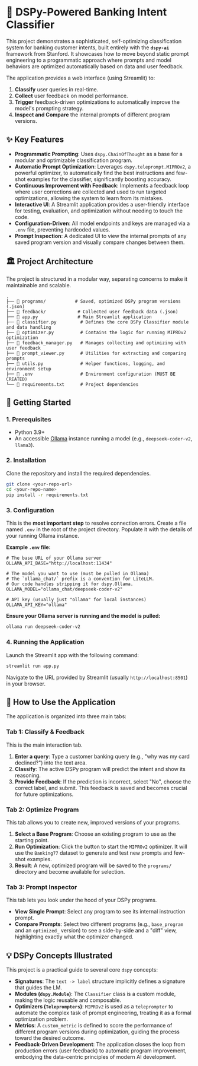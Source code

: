 # 🤖 DSPy-Powered Banking Intent Classifier

This project demonstrates a sophisticated, self-optimizing classification system for banking customer intents, built entirely with the **`dspy-ai`** framework from Stanford. It showcases how to move beyond static prompt engineering to a programmatic approach where prompts and model behaviors are optimized automatically based on data and user feedback.

The application provides a web interface (using Streamlit) to:
1.  **Classify** user queries in real-time.
2.  **Collect** user feedback on model performance.
3.  **Trigger** feedback-driven optimizations to automatically improve the model's prompting strategy.
4.  **Inspect and Compare** the internal prompts of different program versions.

## ✨ Key Features

*   **Programmatic Prompting**: Uses `dspy.ChainOfThought` as a base for a modular and optimizable classification program.
*   **Automatic Prompt Optimization**: Leverages `dspy.teleprompt.MIPROv2`, a powerful optimizer, to automatically find the best instructions and few-shot examples for the classifier, significantly boosting accuracy.
*   **Continuous Improvement with Feedback**: Implements a feedback loop where user corrections are collected and used to run targeted optimizations, allowing the system to learn from its mistakes.
*   **Interactive UI**: A Streamlit application provides a user-friendly interface for testing, evaluation, and optimization without needing to touch the code.
*   **Configuration-Driven**: All model endpoints and keys are managed via a `.env` file, preventing hardcoded values.
*   **Prompt Inspection**: A dedicated UI to view the internal prompts of any saved program version and visually compare changes between them.

## 🏛️ Project Architecture

The project is structured in a modular way, separating concerns to make it maintainable and scalable.

```
.
├── 📂 programs/           # Saved, optimized DSPy program versions (.json)
├── 📂 feedback/            # Collected user feedback data (.json)
├── 📜 app.py               # Main Streamlit application
├── 📜 classifier.py         # Defines the core DSPy Classifier module and data handling
├── 📜 optimizer.py          # Contains the logic for running MIPROv2 optimization
├── 📜 feedback_manager.py   # Manages collecting and optimizing with user feedback
├── 📜 prompt_viewer.py      # Utilities for extracting and comparing prompts
├── 📜 utils.py              # Helper functions, logging, and environment setup
├── 📜 .env                  # Environment configuration (MUST BE CREATED)
└── 📜 requirements.txt      # Project dependencies
```

## 🚀 Getting Started

### 1. Prerequisites

*   Python 3.9+
*   An accessible [Ollama](https://ollama.com/) instance running a model (e.g., `deepseek-coder-v2`, `llama3`).

### 2. Installation

Clone the repository and install the required dependencies.

```bash
git clone <your-repo-url>
cd <your-repo-name>
pip install -r requirements.txt
```

### 3. Configuration

This is the **most important step** to resolve connection errors. Create a file named `.env` in the root of the project directory. Populate it with the details of your running Ollama instance.

**Example `.env` file:**

```
# The base URL of your Ollama server
OLLAMA_API_BASE="http://localhost:11434"

# The model you want to use (must be pulled in Ollama)
# The `ollama_chat/` prefix is a convention for LiteLLM.
# Our code handles stripping it for dspy.Ollama.
OLLAMA_MODEL="ollama_chat/deepseek-coder-v2"

# API key (usually just "ollama" for local instances)
OLLAMA_API_KEY="ollama"
```

**Ensure your Ollama server is running and the model is pulled:**

```bash
ollama run deepseek-coder-v2
```

### 4. Running the Application

Launch the Streamlit app with the following command:

```bash
streamlit run app.py
```

Navigate to the URL provided by Streamlit (usually `http://localhost:8501`) in your browser.

## 📖 How to Use the Application

The application is organized into three main tabs:

### Tab 1: Classify & Feedback

This is the main interaction tab.
1.  **Enter a query**: Type a customer banking query (e.g., "why was my card declined?") into the text area.
2.  **Classify**: The active DSPy program will predict the intent and show its reasoning.
3.  **Provide Feedback**: If the prediction is incorrect, select "No", choose the correct label, and submit. This feedback is saved and becomes crucial for future optimizations.

### Tab 2: Optimize Program

This tab allows you to create new, improved versions of your programs.
1.  **Select a Base Program**: Choose an existing program to use as the starting point.
2.  **Run Optimization**: Click the button to start the `MIPROv2` optimizer. It will use the `Banking77` dataset to generate and test new prompts and few-shot examples.
3.  **Result**: A new, optimized program will be saved to the `programs/` directory and become available for selection.

### Tab 3: Prompt Inspector

This tab lets you look under the hood of your DSPy programs.
*   **View Single Prompt**: Select any program to see its internal instruction prompt.
*   **Compare Prompts**: Select two different programs (e.g., `base_program` and an `optimized_` version) to see a side-by-side and a "diff" view, highlighting exactly what the optimizer changed.

## 💡 DSPy Concepts Illustrated

This project is a practical guide to several core `dspy` concepts:

*   **Signatures**: The `text -> label` structure implicitly defines a signature that guides the LM.
*   **Modules (`dspy.Module`)**: The `Classifier` class is a custom module, making the logic reusable and composable.
*   **Optimizers (`Teleprompters`)**: `MIPROv2` is used as a `teleprompter` to automate the complex task of prompt engineering, treating it as a formal optimization problem.
*   **Metrics**: A `custom_metric` is defined to score the performance of different program versions during optimization, guiding the process toward the desired outcome.
*   **Feedback-Driven Development**: The application closes the loop from production errors (user feedback) to automatic program improvement, embodying the data-centric principles of modern AI development.